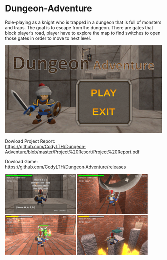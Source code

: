 # Dungeon-Adventure
Role-playing as a knight who is trapped in a dungeon that is full of monsters and traps. 
The goal is to escape from the dungeon. 
There are gates that block player’s road, player have to explore the map to find switches to open those gates in order to move to next level.

<img src="https://github.com/CodyLTH/Dungeon-Adventure/blob/master/Screenshot/Screenshot%20(1).png">

Dowload Project Report: \
https://github.com/CodyLTH/Dungeon-Adventure/blob/master/Project%20Report/Project%20Report.pdf

Dowload Game: \
https://github.com/CodyLTH/Dungeon-Adventure/releases
<div class="row">
  <div class="column">
    <img src="https://github.com/CodyLTH/Dungeon-Adventure/blob/master/Screenshot/Screenshot%20(2).png" width="45%" height="45%">
    <img src="https://github.com/CodyLTH/Dungeon-Adventure/blob/master/Screenshot/Screenshot%20(3).png" width="45%" height="45%">
  </div>
  <div class="column">
    <img src="https://github.com/CodyLTH/Dungeon-Adventure/blob/master/Screenshot/Screenshot%20(4).png" width="45%" height="45%">
    <img src="https://github.com/CodyLTH/Dungeon-Adventure/blob/master/Screenshot/Screenshot%20(5).png" width="45%" height="45%">
  </div>
</div>





